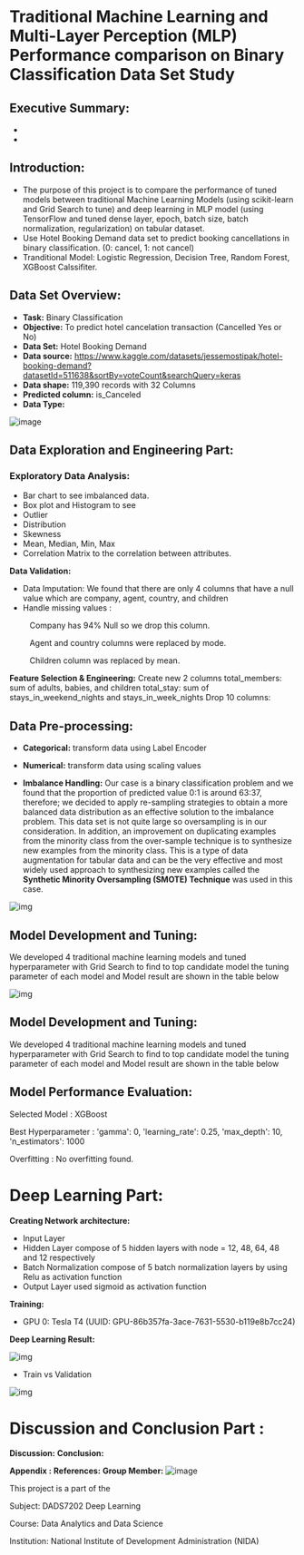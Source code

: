 # Traditional Machine Learning and Multi-Layer Perception (MLP) Performance comparison on Binary Classification Data Set Study

## Executive Summary:
-
-

## Introduction:
- The purpose of this project is to compare the performance of tuned models between traditional Machine Learning Models (using scikit-learn and Grid Search to tune) and deep learning in MLP model (using TensorFlow and tuned dense layer, epoch, batch size, batch normalization, regularization) on tabular dataset.
- Use Hotel Booking Demand data set to predict booking cancellations in binary classification. (0: cancel, 1: not cancel)
- Tranditional Model: Logistic Regression, Decision Tree, Random Forest, XGBoost Calssifiter.

## Data Set Overview:
- **Task:** Binary Classification 
- **Objective:** To predict hotel cancelation transaction (Cancelled Yes or No)
- **Data Set:** Hotel Booking Demand
- **Data source:** https://www.kaggle.com/datasets/jessemostipak/hotel-booking-demand?datasetId=511638&sortBy=voteCount&searchQuery=keras
- **Data shape:** 119,390 records with 32 Columns
- **Predicted column:** is_Canceled
- **Data Type:**


![image](https://user-images.githubusercontent.com/80414593/189489505-c33ec5d9-0262-4eec-a4a3-e8f1de39ce85.png)

## Data Exploration and Engineering Part:
### **Exploratory Data Analysis:**
- Bar chart to see imbalanced data.
- Box plot and Histogram to see
- Outlier
- Distribution
- Skewness
- Mean, Median, Min, Max
- Correlation Matrix to the correlation between attributes.

**Data Validation:**
- Data Imputation: We found that there are only 4 columns that have a null value which are company, agent, country, and children
- Handle missing values : 

&nbsp;&nbsp;&nbsp;&nbsp;&nbsp;&nbsp;&nbsp;&nbsp; Company has 94% Null so we drop this column.

&nbsp;&nbsp;&nbsp;&nbsp;&nbsp;&nbsp;&nbsp;&nbsp; Agent and country columns were replaced by mode.

&nbsp;&nbsp;&nbsp;&nbsp;&nbsp;&nbsp;&nbsp;&nbsp; Children column was replaced by mean.

**Feature Selection & Engineering:**
Create new 2 columns
total_members: sum of adults, babies, and children
total_stay: sum of stays_in_weekend_nights and stays_in_week_nights
Drop 10 columns: 


## Data Pre-processing:
- **Categorical:** transform data using Label Encoder
- **Numerical:** transform data using scaling values 


- **Imbalance Handling:** Our case is a binary classification problem and we found that the proportion of predicted value 0:1 is around 63:37, therefore; we decided to apply re-sampling strategies to obtain a more balanced data distribution as an effective solution to the imbalance problem.
This data set is not quite large so oversampling is in our consideration.
In addition, an improvement on duplicating examples from the minority class from the over-sample technique is to synthesize new examples from the minority class. This is a type of data augmentation for tabular data and can be the very effective and most widely used approach to synthesizing new examples called the **Synthetic Minority Oversampling (SMOTE) Technique** was used in this case.

![img](https://user-images.githubusercontent.com/80414593/189488119-d97b049a-b100-4569-b82c-76d9fc345aed.png)


## Model Development and Tuning: 
We developed 4 traditional machine learning models and tuned hyperparameter with Grid Search to find to top candidate model the tuning parameter of each model and Model result are shown in the table below

![img](https://user-images.githubusercontent.com/113247700/189488234-69e9791f-4db0-4bdd-8eeb-df247e2318b0.jpg)


## Model Development and Tuning: 
We developed 4 traditional machine learning models and tuned hyperparameter with Grid Search to find to top candidate model the tuning parameter of each model and Model result are shown in the table below

## Model Performance Evaluation:
Selected Model : XGBoost

Best Hyperparameter : 'gamma': 0, 'learning_rate': 0.25, 'max_depth': 10, 'n_estimators': 1000 

Overfitting : No overfitting found.

# Deep Learning Part:
**Creating Network architecture:**
- Input Layer
- Hidden Layer compose of 5 hidden layers with node = 12, 48, 64, 48 and 12 respectively
- Batch Normalization compose of 5 batch normalization layers by using Relu as activation function 
- Output Layer used sigmoid as activation function

**Training:** 
- GPU 0: Tesla T4 (UUID: GPU-86b357fa-3ace-7631-5530-b119e8b7cc24)

**Deep Learning Result:**

![img](https://user-images.githubusercontent.com/80414593/189488489-d358c46f-a6eb-4af6-acf2-7736da8c5a29.png)

- Train vs Validation
 
![img](https://user-images.githubusercontent.com/80414593/189488530-95ba05fe-4575-4a57-bc71-81262c35d76a.png)


# Discussion and Conclusion Part :
**Discussion:**
**Conclusion:**

**Appendix :**
**References:**
**Group Member:**
![image](https://user-images.githubusercontent.com/80414593/189489261-fd989ca7-73e2-4a9a-b1f8-27d1acd636a4.png)

This project is a part of the 

Subject: DADS7202 Deep Learning

Course: Data Analytics and Data Science 

Institution: National Institute of Development Administration (NIDA)







